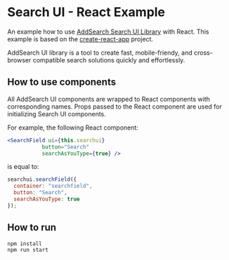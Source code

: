 # Search UI - React Example

An example how to use [AddSearch Search UI Library](https://github.com/AddSearch/search-ui) with React. 
This example is based on the [create-react-app](https://github.com/facebook/create-react-app) project.

AddSearch UI library is a tool to create fast, mobile-friendy, and cross-browser compatible search solutions quickly and 
effortlessly.

## How to use components

All AddSearch UI components are wrapped to React components with corresponding names. 
Props passed to the React component are used for initializing Search UI components.

For example, the following React component:

```jsx
<SearchField ui={this.searchui}
           button="Search"
           searchAsYouType={true} />
```

is equal to:

```js
searchui.searchField({
  container: "searchfield",
  button: "Search",
  searchAsYouType: true
});
```

## How to run
```sh
npm install
npm run start
```
